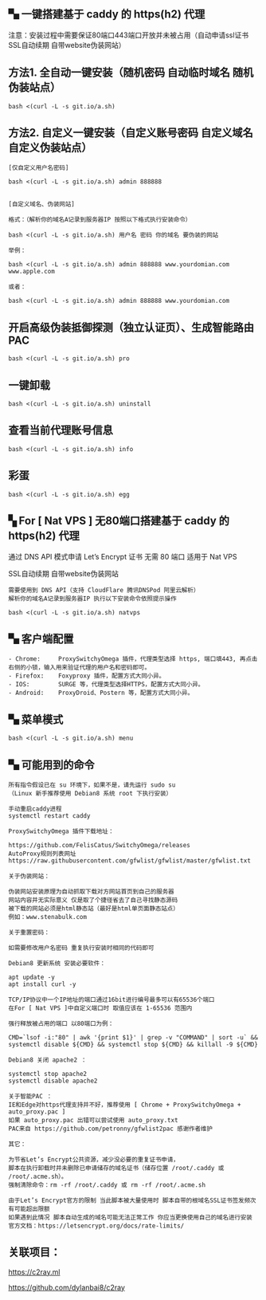 ## ▚ 一键搭建基于 caddy 的 https(h2) 代理

注意：安装过程中需要保证80端口443端口开放并未被占用（自动申请ssl证书 SSL自动续期 自带website伪装网站）

## 方法1. 全自动一键安装（随机密码 自动临时域名 随机伪装站点）

```
bash <(curl -L -s git.io/a.sh)
```

## 方法2. 自定义一键安装（自定义账号密码 自定义域名 自定义伪装站点）

```
[仅自定义用户名密码]

bash <(curl -L -s git.io/a.sh) admin 888888


[自定义域名、伪装网站]

格式：（解析你的域名A记录到服务器IP 按照以下格式执行安装命令）

bash <(curl -L -s git.io/a.sh) 用户名 密码 你的域名 要伪装的网站

举例：

bash <(curl -L -s git.io/a.sh) admin 888888 www.yourdomian.com www.apple.com

或者：

bash <(curl -L -s git.io/a.sh) admin 888888 www.yourdomian.com

```

## 开启高级伪装抵御探测（独立认证页）、生成智能路由PAC

```
bash <(curl -L -s git.io/a.sh) pro
```

## 一键卸载

```
bash <(curl -L -s git.io/a.sh) uninstall
```

## 查看当前代理账号信息

```
bash <(curl -L -s git.io/a.sh) info
```

## 彩蛋

```
bash <(curl -L -s git.io/a.sh) egg
```

## ▚ For [ Nat VPS ] 无80端口搭建基于 caddy 的 https(h2) 代理

通过 DNS API 模式申请 Let’s Encrypt 证书 无需 80 端口 适用于 Nat VPS

SSL自动续期 自带website伪装网站

```
需要使用到 DNS API（支持 CloudFlare 腾讯DNSPod 阿里云解析）
解析你的域名A记录到服务器IP 执行以下安装命令依照提示操作

bash <(curl -L -s git.io/a.sh) natvps
```

## ▚ 客户端配置

```
- Chrome:     ProxySwitchyOmega 插件，代理类型选择 https, 端口填443, 再点击右侧的小锁，输入用来验证代理的用户名和密码即可。
- Firefox:    Foxyproxy 插件，配置方式大同小异。
- IOS:        SURGE 等，代理类型选择HTTPS，配置方式大同小异。
- Android:    ProxyDroid、Postern 等，配置方式大同小异。
```

## ▚ 菜单模式

```
bash <(curl -L -s git.io/a.sh) menu
```

## ▚ 可能用到的命令

```
所有指令假设已在 su 环境下，如果不是，请先运行 sudo su
（Linux 新手推荐使用 Debian8 系统 root 下执行安装）

手动重启caddy进程
systemctl restart caddy

ProxySwitchyOmega 插件下载地址：

https://github.com/FelisCatus/SwitchyOmega/releases
AutoProxy规则列表网址 https://raw.githubusercontent.com/gfwlist/gfwlist/master/gfwlist.txt

关于伪装网站：

伪装网站安装原理为自动抓取下载对方网站首页到自己的服务器
网站内容并无实际意义 仅是取了个捷径省去了自己寻找静态源码
被下载的网站必须是html静态站（最好是html单页面静态站点）
例如：www.stenabulk.com

关于重置密码：

如需要修改用户名密码 重复执行安装时相同的代码即可

Debian8 更新系统 安装必要软件：

apt update -y
apt install curl -y

TCP/IP协议中一个IP地址的端口通过16bit进行编号最多可以有65536个端口
在For [ Nat VPS ]中自定义端口时 取值应该在 1-65536 范围内

强行释放被占用的端口 以80端口为例：

CMD=`lsof -i:"80" | awk '{print $1}' | grep -v "COMMAND" | sort -u` && systemctl disable ${CMD} && systemctl stop ${CMD} && killall -9 ${CMD}

Debian8 关闭 apache2 ：

systemctl stop apache2
systemctl disable apache2

关于智能PAC ：
IE和Edge对https代理支持并不好，推荐使用 [ Chrome + ProxySwitchyOmega + auto_proxy.pac ]
如果 auto_proxy.pac 出错可以尝试使用 auto_proxy.txt
PAC来自 https://github.com/petronny/gfwlist2pac 感谢作者维护

其它：

为节省Let’s Encrypt公共资源，减少没必要的重复证书申请，
脚本在执行卸载时并未删除已申请储存的域名证书（储存位置 /root/.caddy 或 /root/.acme.sh）。
强制清除命令：rm -rf /root/.caddy 或 rm -rf /root/.acme.sh

由于Let’s Encrypt官方的限制 当此脚本被大量使用时 脚本自带的根域名SSL证书签发频次有可能超出限额
如果遇到此情况 脚本自动生成的域名可能无法正常工作 你应当更换使用自己的域名进行安装
官方文档：https://letsencrypt.org/docs/rate-limits/
```

## 关联项目：

https://c2ray.ml

https://github.com/dylanbai8/c2ray



